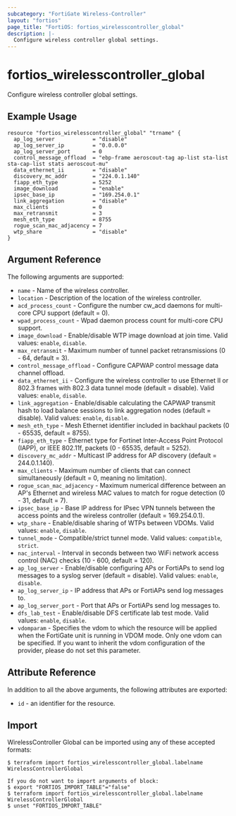 ```yaml
---
subcategory: "FortiGate Wireless-Controller"
layout: "fortios"
page_title: "FortiOS: fortios_wirelesscontroller_global"
description: |-
  Configure wireless controller global settings.
---
```


# fortios_wirelesscontroller_global
Configure wireless controller global settings.

## Example Usage

```hcl
resource "fortios_wirelesscontroller_global" "trname" {
  ap_log_server            = "disable"
  ap_log_server_ip         = "0.0.0.0"
  ap_log_server_port       = 0
  control_message_offload  = "ebp-frame aeroscout-tag ap-list sta-list sta-cap-list stats aeroscout-mu"
  data_ethernet_ii         = "disable"
  discovery_mc_addr        = "224.0.1.140"
  fiapp_eth_type           = 5252
  image_download           = "enable"
  ipsec_base_ip            = "169.254.0.1"
  link_aggregation         = "disable"
  max_clients              = 0
  max_retransmit           = 3
  mesh_eth_type            = 8755
  rogue_scan_mac_adjacency = 7
  wtp_share                = "disable"
}
```

## Argument Reference

The following arguments are supported:

* `name` - Name of the wireless controller.
* `location` - Description of the location of the wireless controller.
* `acd_process_count` - Configure the number cw_acd daemons for multi-core CPU support (default = 0).
* `wpad_process_count` - Wpad daemon process count for multi-core CPU support.
* `image_download` - Enable/disable WTP image download at join time. Valid values: `enable`, `disable`.
* `max_retransmit` - Maximum number of tunnel packet retransmissions (0 - 64, default = 3).
* `control_message_offload` - Configure CAPWAP control message data channel offload.
* `data_ethernet_ii` - Configure the wireless controller to use Ethernet II or 802.3 frames with 802.3 data tunnel mode (default = disable). Valid values: `enable`, `disable`.
* `link_aggregation` - Enable/disable calculating the CAPWAP transmit hash to load balance sessions to link aggregation nodes (default = disable). Valid values: `enable`, `disable`.
* `mesh_eth_type` - Mesh Ethernet identifier included in backhaul packets (0 - 65535, default = 8755).
* `fiapp_eth_type` - Ethernet type for Fortinet Inter-Access Point Protocol (IAPP), or IEEE 802.11f, packets (0 - 65535, default = 5252).
* `discovery_mc_addr` - Multicast IP address for AP discovery (default = 244.0.1.140).
* `max_clients` - Maximum number of clients that can connect simultaneously (default = 0, meaning no limitation).
* `rogue_scan_mac_adjacency` - Maximum numerical difference between an AP's Ethernet and wireless MAC values to match for rogue detection (0 - 31, default = 7).
* `ipsec_base_ip` - Base IP address for IPsec VPN tunnels between the access points and the wireless controller (default = 169.254.0.1).
* `wtp_share` - Enable/disable sharing of WTPs between VDOMs. Valid values: `enable`, `disable`.
* `tunnel_mode` - Compatible/strict tunnel mode. Valid values: `compatible`, `strict`.
* `nac_interval` - Interval in seconds between two WiFi network access control (NAC) checks (10 - 600, default = 120).
* `ap_log_server` - Enable/disable configuring APs or FortiAPs to send log messages to a syslog server (default = disable). Valid values: `enable`, `disable`.
* `ap_log_server_ip` - IP address that APs or FortiAPs send log messages to.
* `ap_log_server_port` - Port that APs or FortiAPs send log messages to.
* `dfs_lab_test` - Enable/disable DFS certificate lab test mode. Valid values: `enable`, `disable`.
* `vdomparam` - Specifies the vdom to which the resource will be applied when the FortiGate unit is running in VDOM mode. Only one vdom can be specified. If you want to inherit the vdom configuration of the provider, please do not set this parameter.


## Attribute Reference

In addition to all the above arguments, the following attributes are exported:
* `id` - an identifier for the resource.

## Import

WirelessController Global can be imported using any of these accepted formats:
```
$ terraform import fortios_wirelesscontroller_global.labelname WirelessControllerGlobal

If you do not want to import arguments of block:
$ export "FORTIOS_IMPORT_TABLE"="false"
$ terraform import fortios_wirelesscontroller_global.labelname WirelessControllerGlobal
$ unset "FORTIOS_IMPORT_TABLE"
```
